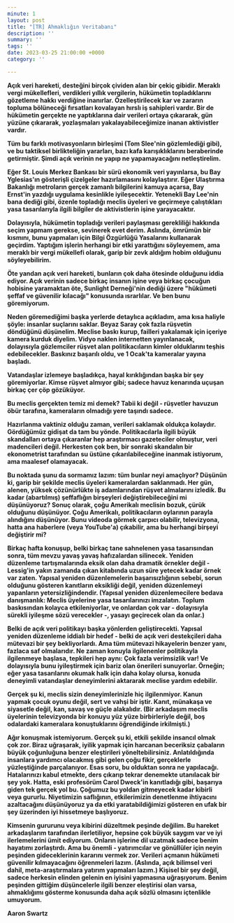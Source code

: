 ```yaml
---
minute: 1
layout: post
title: "[TR] Ahmaklığın Veritabanı"
description: ''
summary: ''
tags: ''
date: 2023-03-25 21:00:00 +0000
category: ''

---
```

**Açık veri hareketi, desteğini birçok çividen alan bir çekiç gibidir. Meraklı vergi mükellefleri, verdikleri yıllık vergilerin, hükümetin topladıklarını gözetleme hakkı verdiğine inanırlar. Özelleştirilecek kar ve zararın topluma bölüneceği fırsatları kovalayan hırslı iş sahipleri vardır. Bir de hükümetin gerçekte ne yaptıklarına dair verileri ortaya çıkararak, gün yüzüne çıkararak, yozlaşmaları yakalayabileceğimize inanan aktivistler vardır.**

**Tüm bu farklı motivasyonların birleşimi (Tom Slee'nin gözlemlediği gibi), ve bu taktiksel birlikteliğin yararları, bazı kafa karışıklıklarını beraberinde getirmiştir. Şimdi açık verinin ne yapıp ne yapamayacağını netleştirelim.**

**Eğer St. Louis Merkez Bankası bir sürü ekonomik veri yayınlarsa, bu Bay Yglesias'ın gösterişli çizelgeler hazırlamasını kolaylaştırır. Eğer Ulaştırma Bakanlığı metroların gerçek zamanlı bilgilerini kamuya açarsa, Bay Ernst'in yazdığı uygulama kesinlikle iyileşecektir. Yetenekli Bay Lee'nin bana dediği gibi, özenle topladığı meclis üyeleri ve geçirmeye çalıştıkları yasa tasarılarıyla ilgili bilgiler de aktivistlerin işine yarayacaktır.**

**Dolayısıyla, hükümetin topladığı verileri paylaşması gerekliliği hakkında seçim yapmam gerekse, sevinerek evet derim. Aslında, ömrümün bir kısmını, bunu yapmaları için Bilgi Özgürlüğü Yasalarını kullanarak geçirdim. Yaptığım işlerin herhangi bir etki yarattığını söyleyemem, ama meraklı bir vergi mükellefi olarak, garip bir zevk aldığım hobim olduğunu söyleyebilirim.**

**Öte yandan açık veri hareketi, bunların çok daha ötesinde olduğunu iddia ediyor. Açık verinin sadece birkaç insanın işine veya birkaç çocuğun hobisine yaramaktan öte, Sunlight Derneği'nin dediği üzere "hükümeti şeffaf ve güvenilir kılacağı" konusunda ısrarlılar. Ve ben bunu göremiyorum.**

**Neden göremediğimi başka yerlerde detaylıca açıkladım, ama kısa haliyle şöyle: insanlar suçlarını saklar. Beyaz Saray çok fazla rüşvetin döndüğünü düşünelim. Meclise baskı kurup, failleri yakalamak için içeriye kamera kurduk diyelim. Vidyo naklen internetten yayınlanacak, dolayısıyla gözlemciler rüşvet alan politikacıların kimler olduklarını teşhis edebilecekler. Baskınız başarılı oldu, ve 1 Ocak'ta kameralar yayına başladı.**

**Vatandaşlar izlemeye başladıkça, hayal kırıklığından başka bir şey göremiyorlar. Kimse rüşvet almıyor gibi; sadece havuz kenarında uçuşan birkaç çer çöp gözüküyor.**

**Bu meclis gerçekten temiz mi demek? Tabii ki değil - rüşvetler havuzun öbür tarafına, kameraların olmadığı yere taşındı sadece.**

**Hazırlanma vaktiniz olduğu zaman, verileri saklamak oldukça kolaydır. Gördüğümüz gidişat da tam bu yönde. Politikacılarla ilgili büyük skandalları ortaya çıkaranlar hep araştırmacı gazeteciler olmuştur, veri madencileri değil. Herkesten çok ben, bir sonraki skandalın bir ekonometrist tarafından su üstüne çıkarılabileceğine inanmak istiyorum, ama maalesef olamayacak.**

**Bu noktada şunu da sormamız lazım: tüm bunlar neyi amaçlıyor? Düşünün ki, garip bir şekilde meclis üyeleri kameralardan saklanmadı. Her gün, alenen, yüksek çözünürlükte iş adamlarından rüşvet almalarını izledik. Bu kadar (abartılmış) şeffaflığın birşeyleri değiştirebileceğini mi düşünüyoruz? Sonuç olarak, çoğu Amerikalı meclisin bozuk, çürük olduğunu düşünüyor. Çoğu Amerikalı, politikacıların oylarının parayla alındığını düşünüyor. Bunu videoda görmek çarpıcı olabilir, televizyona, hatta ana haberlere (veya YouTube'a) çıkabilir, ama bu herhangi birşeyi değiştirir mi?**

**Birkaç hafta konuşup, belki birkaç tane sahnelenen yasa tasarısından sonra, tüm mevzu yavaş yavaş hafızalardan silinecek. Yeniden düzenleme tartışmalarında eksik olan daha dramatik örnekler değil - Lessig'in yakın zamanda çıkan kitabında uzun süre yetecek kadar örnek var zaten. Yapısal yeniden düzenlemelerin başarısızlığının sebebi, sorun olduğunu gösteren kanıtların eksikliği değil, yeniden düzenlemeyi yapanların yetersizliğindendir. (Yapısal yeniden düzenlemecilere bedava danışmanlık: Meclis üyelerine yasa tasarılarınızı imzalatın. Toplum baskısından kolayca etkileniyorlar, ve onlardan çok var - dolayısıyla sürekli iyileşme sözü verecekler -, yasayı geçirecek olan da onlar.)**

**Belki de açık veri politikayı başka yönlerden geliştirecekti. Yapısal yeniden düzenleme iddialı bir hedef - belki de açık veri destekçileri daha mütevazi bir şey bekliyorlardı. Ama tüm mütevazi hikayelerin benzer yanı, fazlaca saf olmalarıdır. Ne zaman konuyla ilgilenenler politikayla ilgilenmeye başlasa, tepkileri hep aynı: Çok fazla verimsizlik var! Ve dolayısıyla bunu iyileştirmek için bariz olan önerileri sunuyorlar. Örneğin; eğer yasa tasarılarını okumak halk için daha kolay olursa, konuda deneyimli vatandaşlar deneyimlerini aktararak meclise yardım edebilir.**

**Gerçek şu ki, meclis sizin deneyimlerinizle hiç ilgilenmiyor. Kanun yapmak çocuk oyunu değil, sert ve vahşi bir iştir. Kanıt, münakaşa ve siyasetle değil, kan, savaş ve güçle alakalıdır. (Bir arkadaşım meclis üyelerinin televizyonda bir konuyu yüz yüze birbirleriyle değil, boş odalardaki kameralara konuştuklarını öğrendiğinde irkilmişti.)**

**Ağır konuşmak istemiyorum. Gerçek şu ki, etkili şekilde insancıl olmak çok zor. Biraz uğraşarak, iyilik yapmak için harcanan beceriksiz çabaların büyük çoğunluğuna benzer eleştirileri yöneltebilirsiniz. Anlatıldığında insanlara yardımcı olacakmış gibi gelen çoğu fikir, gerçeklerle yüzleştiğinde parçalanıyor. Esas soru, bu olduktan sonra ne yapılacağı. Hatalarınızı kabul etmekte, ders çıkarıp tekrar denemekte utanılacak bir şey yok. Hatta, eski profesörüm Carol Dweck'in kanıtladığı gibi, başarıya giden tek gerçek yol bu. Çoğumuz bu yoldan gitmeyecek kadar kibirli veya gururlu. Niyetimizin saflığının, etkilerimizin denetlenme ihtiyacını azaltacağını düşünüyoruz ya da etki yaratabildiğimizi gösteren en ufak bir şey üzerinden iyi hissetmeye başlıyoruz.**

**Kimsenin gururunu veya kibirini düzeltmek peşinde değilim. Bu hareket arkadaşlarım tarafından ilerletiliyor, hepsine çok büyük saygım var ve iyi ilerlemelerini ümit ediyorum. Onların işlerine dil uzatmak sadece benim hayatımı zorlaştırdı. Ama bu önemli - yatırımcılar ve gönüllüler için neyin peşinden gideceklerinin kararını vermek zor. Verileri açmanın hükümeti güvenilir kılmayacağını öğrenmeleri lazım. (Aslında, açık bilimsel veri dahil, meta-araştırmalara yatırım yapmaları lazım.) Kişisel bir şey değil, sadece herkesin elinden gelenin en iyisini yapmasına uğraşıyorum. Benim peşinden gittiğim düşüncelerle ilgili benzer eleştirisi olan varsa, ahmaklığımı gösterme konusunda daha açık sözlü olmasını içtenlikle umuyorum.**

**Aaron Swartz**